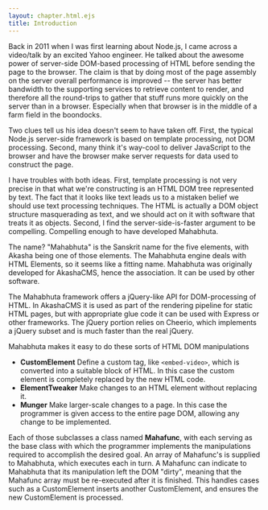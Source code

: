 ```yaml
---
layout: chapter.html.ejs
title: Introduction
---
```


Back in 2011 when I was first learning about Node.js, I came across a video/talk by an excited Yahoo engineer.  He talked about the awesome power of server-side DOM-based processing of HTML before sending the page to the browser.  The claim is that by doing most of the page assembly on the server overall performance is improved -- the server has better bandwidth to the supporting services to retrieve content to render, and therefore all the round-trips to gather that stuff runs more quickly on the server than in a browser.  Especially when that browser is in the middle of a farm field in the boondocks.

Two clues tell us his idea doesn't seem to have taken off.  First, the typical Node.js server-side framework is based on template processing, not DOM processing.  Second, many think it's way-cool to deliver JavaScript to the browser and have the browser make server requests for data used to construct the page.

I have troubles with both ideas.  First, template processing is not very precise in that what we're constructing is an HTML DOM tree represented by text.  The fact that it looks like text leads us to a mistaken belief we should use text processing techniques.  The HTML is actually a DOM object structure masquerading as text, and we should act on it with software that treats it as objects.  Second, I find the server-side-is-faster argument to be compelling.  Compelling enough to have developed Mahabhuta.

The name? "Mahabhuta" is the Sanskrit name for the five elements, with Akasha being one of those elements. The Mahabhuta engine deals with HTML Elements, so it seems like a fitting name.  Mahabhuta was originally developed for AkashaCMS, hence the association.  It can be used by other software.

The Mahabhuta framework offers a jQuery-like API for DOM-processing of HTML.  In AkashaCMS it is used as part of the rendering pipeline for static HTML pages, but with appropriate glue code it can be used with Express or other frameworks.  The jQuery portion relies on Cheerio, which implements a jQuery subset and is much faster than the real jQuery.

Mahabhuta makes it easy to do these sorts of HTML DOM manipulations

* **CustomElement** Define a custom tag, like `<embed-video>`, which is converted into a suitable block of HTML.  In this case the custom element is completely replaced by the new HTML code.
* **ElementTweaker** Make changes to an HTML element without replacing it.
* **Munger** Make larger-scale changes to a page.  In this case the programmer is given access to the entire page DOM, allowing any change to be implemented.

Each of those subclasses a class named **Mahafunc**, with each serving as the base class with which the programmer implements the manipulations required to accomplish the desired goal.  An array of Mahafunc's is supplied to Mahabhuta, which executes each in turn.  A Mahafunc can indicate to Mahabhuta that its manipulation left the DOM "dirty", meaning that the Mahafunc array must be re-executed after it is finished.  This handles cases such as a CustomElement inserts another CustomElement, and ensures the new CustomElement is processed.
